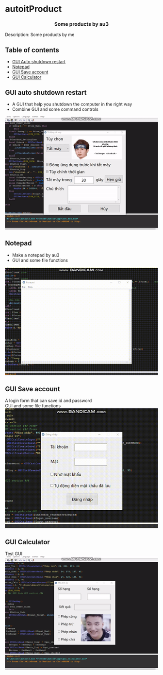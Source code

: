 # autoitProduct
<h3 align = "center">Some products by au3</h3>
Description: Some products by me

## Table of contents

- [GUI Auto shutdown restart](#gui-auto-shutdown-restart)
- [Notepad](#notepad)
- [GUI Save account](#gui-save-account)
- [GUI Calculator](#gui-calculator)




## GUI auto shutdown restart

- A GUI that help you shutdown the computer in the right way<br>
- Combine GUI and some command controls<br>
<img src = "https://github.com/maoleng/media/blob/huuloc/autoitProduct/review_gui_shutdown_restart.gif?raw=true">

## Notepad

- Make a notepad by au3<br>
- GUI and some file functions<br>
<img src = "https://github.com/maoleng/media/blob/huuloc/autoitProduct/review_notepad.gif?raw=true">
            
## GUI Save account

A login form that can save id and password<br>
GUI and some file functions<br>
<img src = "https://github.com/maoleng/media/blob/huuloc/autoitProduct/review_gui_save_account.gif?raw=true">

## GUI Calculator
Test GUI<br>
<img src = "https://github.com/maoleng/media/blob/huuloc/autoitProduct/review_gui_calculator.gif?raw=true">
